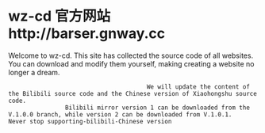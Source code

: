 # wz-cd 官方网站http://barser.gnway.cc
Welcome to wz-cd. This site has collected the source code of all websites. You can download and modify them yourself, making creating a website no longer a dream.

                                           We will update the content of the Bilibili source code and the Chinese version of Xiaohongshu source code. 
					Bilibili mirror version 1 can be downloaded from the V.1.0.0 branch, while version 2 can be downloaded from V.1.0.1.             
	Never stop supporting-bilibili-Chinese version

